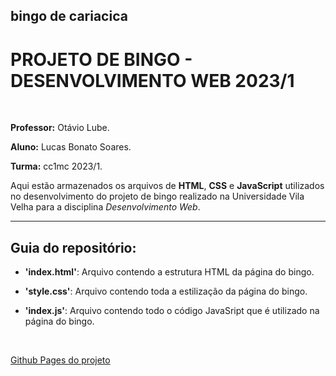## bingo de cariacica
# PROJETO DE BINGO - DESENVOLVIMENTO WEB 2023/1

<br>


**Professor:** Otávio Lube.

**Aluno:** Lucas Bonato Soares.

**Turma:** cc1mc 2023/1.

Aqui estão armazenados os arquivos de **HTML**, **CSS** e **JavaScript** utilizados no desenvolvimento do projeto de bingo realizado na Universidade Vila Velha para a disciplina *Desenvolvimento Web*.

<hr>

## Guia do repositório:

* **'index.html'**: Arquivo contendo a estrutura HTML da página do bingo.

* **'style.css'**: Arquivo contendo toda a estilização da página do bingo.

* **'index.js'**: Arquivo contendo todo o código JavaSript que é utilizado na página do bingo.

<br>

[Github Pages do projeto]([https://www.postgresql.org/](https://github.com/LucasBS4546/bingo-de-cariacica/deployments/activity_log?environment=github-pages)https://github.com/LucasBS4546/bingo-de-cariacica/deployments/activity_log?environment=github-pages)

